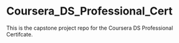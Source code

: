 # Coursera_DS_Professional_Cert
This is the capstone project repo for the Coursera DS Professional Certifcate.
